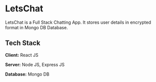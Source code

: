 # LetsChat

LetsChat is a Full Stack Chatting App.
It stores user details in encrypted format in Mongo DB Database.

## Tech Stack

**Client:** React JS

**Server:** Node JS, Express JS

**Database:** Mongo DB
